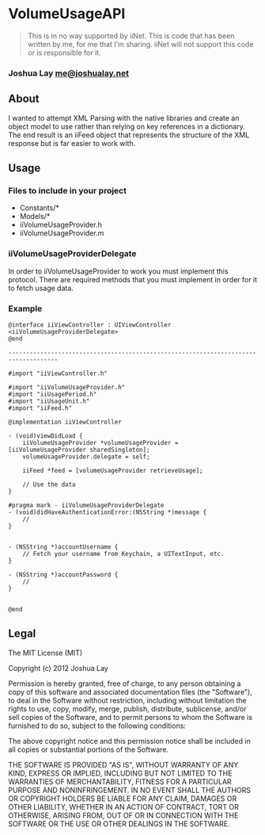 VolumeUsageAPI
==============

>This is in no way supported by iiNet. This is code that has been written by me, for me that I'm sharing. iiNet will not support this code or is responsible for it.

### Joshua Lay <me@joshualay.net>

## About

I wanted to attempt XML Parsing with the native libraries and create an object model to use rather than relying on key references in a dictionary. The end result is an iiFeed object that represents the structure of the XML response but is far easier to work with. 

## Usage

### Files to include in your project

* Constants/*
* Models/*
* iiVolumeUsageProvider.h
* iiVolumeUsageProvider.m

### iiVolumeUsageProviderDelegate

In order to iiVolumeUsageProvider to work you must implement this protocol. There are required methods that you must implement in order for it to fetch usage data.

### Example
    @interface iiViewController : UIViewController <iiVolumeUsageProviderDelegate>
    @end
    
    ------------------------------------------------------------------------------------
    
    #import "iiViewController.h"

    #import "iiVolumeUsageProvider.h"
    #import "iiUsagePeriod.h"
    #import "iiUsageUnit.h"
    #import "iiFeed.h"

    @implementation iiViewController

    - (void)viewDidLoad {
        iiVolumeUsageProvider *volumeUsageProvider = [iiVolumeUsageProvider sharedSingleton];
        volumeUsageProvider.delegate = self;
    
        iiFeed *feed = [volumeUsageProvider retrieveUsage];
        
        // Use the data
    }
    
    #pragma mark - iiVolumeUsageProviderDelegate
    - (void)didHaveAuthenticationError:(NSString *)message {
        //
    }
     
    
    - (NSString *)accountUsername {
        // Fetch your username from Keychain, a UITextInput, etc.
    }
    
    - (NSString *)accountPassword {
        //
    }
    
    
    @end

## Legal

The MIT License (MIT)

Copyright (c) 2012 Joshua Lay

Permission is hereby granted, free of charge, to any person obtaining a copy of this software and associated documentation files (the "Software"), to deal in the Software without restriction, including without limitation the rights to use, copy, modify, merge, publish, distribute, sublicense, and/or sell copies of the Software, and to permit persons to whom the Software is furnished to do so, subject to the following conditions:

The above copyright notice and this permission notice shall be included in all copies or substantial portions of the Software.

THE SOFTWARE IS PROVIDED "AS IS", WITHOUT WARRANTY OF ANY KIND, EXPRESS OR IMPLIED, INCLUDING BUT NOT LIMITED TO THE WARRANTIES OF MERCHANTABILITY, FITNESS FOR A PARTICULAR PURPOSE AND NONINFRINGEMENT. IN NO EVENT SHALL THE AUTHORS OR COPYRIGHT HOLDERS BE LIABLE FOR ANY CLAIM, DAMAGES OR OTHER LIABILITY, WHETHER IN AN ACTION OF CONTRACT, TORT OR OTHERWISE, ARISING FROM, OUT OF OR IN CONNECTION WITH THE SOFTWARE OR THE USE OR OTHER DEALINGS IN THE SOFTWARE.